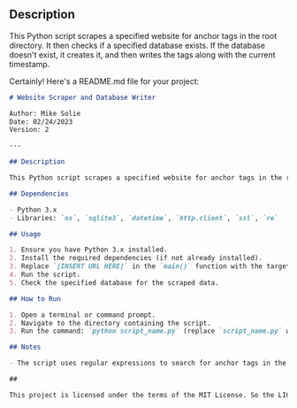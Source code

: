 ## Description

This Python script scrapes a specified website for anchor tags in the root directory. It then checks if a specified database exists. If the database doesn't exist, it creates it, and then writes the tags along with the current timestamp.

Certainly! Here's a README.md file for your project:

```markdown
# Website Scraper and Database Writer

Author: Mike Solie
Date: 02/24/2023
Version: 2

---

## Description

This Python script scrapes a specified website for anchor tags in the root directory. It then checks if a specified database exists. If the database doesn't exist, it creates it, and then writes the tags along with the current timestamp.

## Dependencies

- Python 3.x
- Libraries: `os`, `sqlite3`, `datetime`, `http.client`, `ssl`, `re`

## Usage

1. Ensure you have Python 3.x installed.
2. Install the required dependencies (if not already installed).
3. Replace `[INSERT URL HERE]` in the `main()` function with the target website.
4. Run the script.
5. Check the specified database for the scraped data.

## How to Run

1. Open a terminal or command prompt.
2. Navigate to the directory containing the script.
3. Run the command: `python script_name.py` (replace `script_name.py` with the actual name of your Python script).

## Notes

- The script uses regular expressions to search for anchor tags in the response.

##

This project is licensed under the terms of the MIT License. Se the LICENSE file for details.
